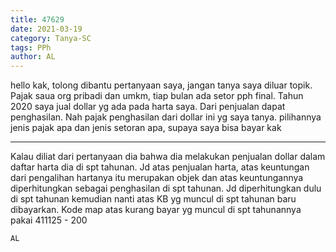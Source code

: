```yaml
---
title: 47629
date: 2021-03-19
category: Tanya-SC
tags: PPh
author: AL
---
```


hello kak, tolong dibantu pertanyaan saya, jangan tanya saya diluar topik. Pajak saua org pribadi dan umkm, tiap bulan ada setor pph final. Tahun 2020 saya jual dollar yg ada pada harta saya. Dari penjualan dapat penghasilan. Nah pajak penghasilan dari dollar ini yg saya tanya. pilihannya jenis pajak apa dan jenis setoran apa, supaya saya bisa bayar kak

---

Kalau diliat dari pertanyaan dia bahwa dia melakukan penjualan dollar dalam daftar harta dia di spt tahunan. Jd atas penjualan harta, atas keuntungan dari pengalihan hartanya itu merupakan objek dan atas keuntungannya diperhitungkan sebagai penghasilan di spt tahunan. Jd diperhitungkan dulu di spt tahunan kemudian nanti atas KB yg muncul di spt tahunan baru dibayarkan. Kode map atas kurang bayar yg muncul di spt tahunannya pakai 411125 - 200

`AL`
